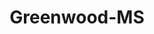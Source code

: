 ---
title: Greenwood-MS
slug: greenwood-ms
f_state:
- cms/state/mississippi.md
f_locations:
- cms/payday-loan/a-dollar-cash-advance-405.md
- cms/payday-loan/advance-america-1952.md
- cms/payday-loan/advance-america-1990.md
- cms/payday-loan/advance-america-1991.md
- cms/payday-loan/advance-finance-3325.md
- cms/payday-loan/advance-finance-3336.md
- cms/payday-loan/auto-cash-4941.md
- cms/payday-loan/bingo-check-cashing-5299.md
- cms/payday-loan/c-c-check-advance-5605.md
- cms/payday-loan/cash-tyme-8892.md
- cms/payday-loan/chase-mark-inc-rpid-check-exch-9669.md
- cms/payday-loan/check-exchange-of-greenwood-11251.md
- cms/payday-loan/check-exchange-of-mississippi-11272.md
- cms/payday-loan/check-into-cash-12126.md
- cms/payday-loan/check-into-cash-of-mississippi-13443.md
- cms/payday-loan/church-street-check-cashiers-llc-14983.md
- cms/payday-loan/church-street-check-cashiers-14984.md
- cms/payday-loan/delta-cash-15745.md
- cms/payday-loan/delta-check-cashiers-inc-15748.md
- cms/payday-loan/express-check-advance-16998.md
- cms/payday-loan/family-check-advance-17463.md
- cms/payday-loan/family-check-advance-17475.md
- cms/payday-loan/family-check-advance-17476.md
- cms/payday-loan/insta-cash-19577.md
- cms/payday-loan/insta-cash-19580.md
- cms/payday-loan/insta-cash-inc-19598.md
- cms/payday-loan/quick-cash-inc-25054.md
- cms/payday-loan/rapid-cash-inc-25726.md
- cms/payday-loan/th-ree-rivers-check-cashing-27651.md
- cms/payday-loan/th-ree-rivers-check-cashing-27652.md
updated-on: '2024-05-30T13:41:28.615Z'
created-on: '2024-05-30T13:41:28.615Z'
published-on: '2024-05-30T13:54:32.469Z'
f_city: Greenwood
layout: '[city].html'
tags: city
---